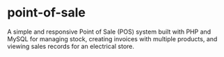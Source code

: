 # point-of-sale
A simple and responsive Point of Sale (POS) system built with PHP and MySQL for managing stock, creating invoices with multiple products, and viewing sales records for an electrical store.

